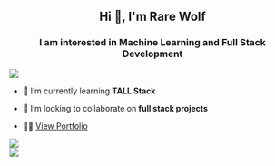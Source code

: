 <div theme=radical>
<h2 align="center">Hi 👋, I'm Rare Wolf</h2>
<h3 align="center">I am interested in Machine Learning and Full Stack Development</h3>
  
  
  <p align="left">
  <a href="https://github.com/Rarewolf626">
    <img src="https://komarev.com/ghpvc/?username=AntonyJudeShaman&color=blue&style=flat)" />
  </a>
</p>
  
- 🌱 I’m currently learning **TALL Stack**

- 👯 I’m looking to collaborate on **full stack projects**

- 👨‍💻 <a href="https://rarewolf626.github.io">View Portfolio</a>

<img src="https://user-images.githubusercontent.com/73097560/115834477-dbab4500-a447-11eb-908a-139a6edaec5c.gif"></br>
<img src="https://user-images.githubusercontent.com/73097560/115834477-dbab4500-a447-11eb-908a-139a6edaec5c.gif">

</div>